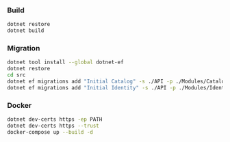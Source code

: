 ### Build

```bash
dotnet restore
dotnet build
```

### Migration

```bash
dotnet tool install --global dotnet-ef
dotnet restore
cd src
dotnet ef migrations add "Initial Catalog" -s ./API -p ./Modules/Catalog/Modules.Catalog.Infrastructure -c YOUR_DBCONTEXT
dotnet ef migrations add "Initial Identity" -s ./API -p ./Modules/Identity/Modules.Identity.Infrastructure -c YOUR_DBCONTEXT
```

### Docker

```bash
dotnet dev-certs https -ep PATH
dotnet dev-certs https --trust
docker-compose up --build -d
```

